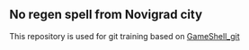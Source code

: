 ## No regen spell from Novigrad city

This repository is used for git training based on [GameShell_git](https://github.com/MKessar/GameShell_git)
